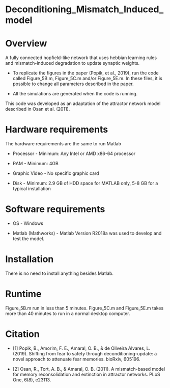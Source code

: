 # Deconditioning_Mismatch_Induced_model

# Overview

A fully connected hopfield-like network that uses hebbian learning rules and mismatch-induced degradation to update synaptic weights. 

- To replicate the figures in the paper (Popik, et al., 2019), run the code called Figure_5B.m, Figure_5C.m and/or Figure_5E.m. In these files, it is possible to change all parameters described in the paper. 

- All the simulations are generated when the code is running.



This code was developed as an adaptation of the attractor network model described in Osan et al. (2011).
 
# Hardware requirements

The hardware requirements are the same to run Matlab

- Processor - Minimum: Any Intel or AMD x86-64 processor

- RAM - Minimum: 4GB

- Graphic Video - No specific graphic card

- Disk - Minimum: 2.9 GB of HDD space for MATLAB only, 5-8 GB for a typical installation

# Software requirements

- OS - Windows

- Matlab (Mathworks) - Matlab Version R2018a was used to develop and test the model.


# Installation

There is no need to install anything besides Matlab.


# Runtime

Figure_5B.m run in less than 5 minutes. Figure_5C.m and Figure_5E.m takes more than 40 minutes to run in a normal desktop computer.


# Citation
- [1] Popik, B., Amorim, F. E., Amaral, O. B., & de Oliveira Alvares, L. (2019). Shifting from fear to safety through deconditioning-update: a novel approach to attenuate fear memories. bioRxiv, 605196.

- [2] Osan, R., Tort, A. B., & Amaral, O. B. (2011). A mismatch-based model for memory reconsolidation and extinction in attractor networks. PLoS One, 6(8), e23113.
